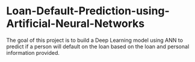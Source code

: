 # Loan-Default-Prediction-using-Artificial-Neural-Networks
The goal of this project is to build a Deep Learning model using ANN to predict if a person will default on the loan based on the loan and personal information provided. 
